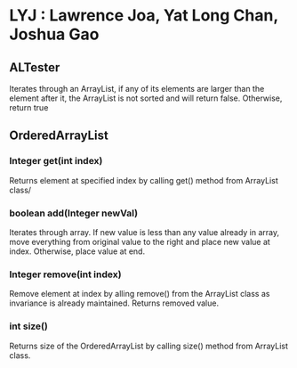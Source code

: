 # LYJ : Lawrence Joa, Yat Long Chan, Joshua Gao
## ALTester
Iterates through an ArrayList, if any of its elements are larger than the element after it, the ArrayList is not sorted and will return false. Otherwise, return true

## OrderedArrayList

### Integer get(int index) 
Returns element at specified index by calling get() method from ArrayList class/

### boolean add(Integer newVal)
Iterates through array. If new value is less than any value already in array, move everything from original value to the right and place new value at index. Otherwise, place value at end.

### Integer remove(int index) 
Remove element at index by alling remove() from the ArrayList class as invariance is already maintained. Returns removed value.

### int size()
Returns size of the OrderedArrayList by calling size() method from ArrayList class.

